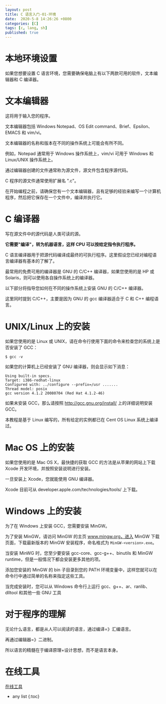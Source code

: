 ```yaml
---
layout: post
title: C 语言入门-01-环境
date:  2020-5-8 14:26:26 +0800
categories: [C]
tags: [c, lang, sh]
published: true
---
```


# 本地环境设置

如果您想要设置 C 语言环境，您需要确保电脑上有以下两款可用的软件，文本编辑器和 C 编译器。

# 文本编辑器

这将用于输入您的程序。

文本编辑器包括 Windows Notepad、OS Edit command、Brief、Epsilon、EMACS 和 vim/vi。

文本编辑器的名称和版本在不同的操作系统上可能会有所不同。

例如，Notepad 通常用于 Windows 操作系统上，vim/vi 可用于 Windows 和 Linux/UNIX 操作系统上。

通过编辑器创建的文件通常称为源文件，源文件包含程序源代码。

C 程序的源文件通常使用扩展名 ".c"。

在开始编程之前，请确保您有一个文本编辑器，且有足够的经验来编写一个计算机程序，然后把它保存在一个文件中，编译并执行它。

# C 编译器

写在源文件中的源代码是人类可读的源。

**它需要"编译"，转为机器语言，这样 CPU 可以按给定指令执行程序。**

C 语言编译器用于把源代码编译成最终的可执行程序。这里假设您已经对编程语言编译器有基本的了解了。

最常用的免费可用的编译器是 GNU 的 C/C++ 编译器，如果您使用的是 HP 或 Solaris，则可以使用各自操作系统上的编译器。

以下部分将指导您如何在不同的操作系统上安装 GNU 的 C/C++ 编译器。

这里同时提到 C/C++，主要是因为 GNU 的 gcc 编译器适合于 C 和 C++ 编程语言。

# UNIX/Linux 上的安装

如果您使用的是 Linux 或 UNIX，请在命令行使用下面的命令来检查您的系统上是否安装了 GCC：

```
$ gcc -v
```

如果您的计算机上已经安装了 GNU 编译器，则会显示如下消息：

```
Using built-in specs.
Target: i386-redhat-linux
Configured with: ../configure --prefix=/usr .......
Thread model: posix
gcc version 4.1.2 20080704 (Red Hat 4.1.2-46)
```

如果未安装 GCC，那么请按照 http://gcc.gnu.org/install/ 上的详细说明安装 GCC。

本教程是基于 Linux 编写的，所有给定的实例都已在 Cent OS Linux 系统上编译过。

# Mac OS 上的安装

如果您使用的是 Mac OS X，最快捷的获取 GCC 的方法是从苹果的网站上下载 Xcode 开发环境，并按照安装说明进行安装。

一旦安装上 Xcode，您就能使用 GNU 编译器。

Xcode 目前可从 developer.apple.com/technologies/tools/ 上下载。

# Windows 上的安装

为了在 Windows 上安装 GCC，您需要安装 MinGW。

为了安装 MinGW，请访问 MinGW 的主页 www.mingw.org，进入 MinGW 下载页面，下载最新版本的 MinGW 安装程序，命名格式为 `MinGW-<version>.exe`。

当安装 MinWG 时，您至少要安装 gcc-core、gcc-g++、binutils 和 MinGW runtime，但是一般情况下都会安装更多其他的项。

添加您安装的 MinGW 的 bin 子目录到您的 PATH 环境变量中，这样您就可以在命令行中通过简单的名称来指定这些工具。

当完成安装时，您可以从 Windows 命令行上运行 gcc、g++、ar、ranlib、dlltool 和其他一些 GNU 工具

# 对于程序的理解

无论什么语言，都是从人可以阅读的语言，通过编译=》汇编语言。

再通过编辑器=》二进制。

所以语言的精髓在于编译原理+设计思想，而不是语言本身。

# 在线工具

[在线工具](https://www.runoob.com/try/runcode.php?filename=helloworld&type=c)

* any list
{:toc}